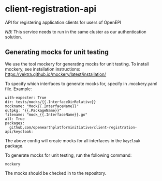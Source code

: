 # client-registration-api
API for registering application clients for users of OpenEPI

*NB!* This service needs to run in the same cluster as our authentication solution.

## Generating mocks for unit testing
We use the tool mockery for generating mocks for unit testing. To install mockery, see installation instructions:
https://vektra.github.io/mockery/latest/installation/

To specify which interfaces to generate mocks for, specify in .mockery.yaml file. Example:
```
with-expecter: True
dir: tests/mocks/{{.InterfaceDirRelative}}
mockname: "Mock{{.InterfaceName}}"
outpkg: "{{.PackageName}}"
filename: "mock_{{.InterfaceName}}.go"
all: True
packages:
  github.com/openearthplatforminitiative/client-registration-api/keycloak:
```

The above config will create mocks for all interfaces in the `keycloak` package.

To generate mocks for unit testing, run the following command:
```
mockery
```

The mocks should be checked in to the repository.

